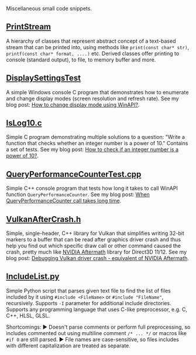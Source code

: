 Miscellaneous small code snippets.

## [PrintStream](../../tree/master/PrintStream)

A hierarchy of classes that represent abstract concept of a text-based stream that can be printed into, using methods like `print(const char* str)`, `printf(const char* format, ....)` etc. Derived classes offer printing to console (standard output), to file, to memory buffer and more.

## [DisplaySettingsTest](../../tree/master/DisplaySettingsTest)

A simple Windows console C program that demonstrates how to enumerate and change display modes (screen resolution and refresh rate). See my blog post: [How to change display mode using WinAPI?](http://asawicki.info/news_1637_how_to_change_display_mode_using_winapi.html).

## [IsLog10.c](IsLog10.c)

Simple C program demonstrating multiple solutions to a question: "Write a function that checks whether an integer number is a power of 10." Contains a set of tests. See my blog post: [How to check if an integer number is a power of 10?](http://www.asawicki.info/news_1660_how_to_check_if_an_integer_number_is_a_power_of_10.html).

## [QueryPerformanceCounterTest.cpp](QueryPerformanceCounterTest.cpp)

Simple C++ console program that tests how long it takes to call WinAPI function `QueryPerformanceCounter`. See my blog post: [When QueryPerformanceCounter call takes long time](http://asawicki.info/news_1667_when_queryperformancecounter_call_takes_long_time.html).

## [VulkanAfterCrash.h](VulkanAfterCrash.h)

Simple, single-header, C++ library for Vulkan that simplifies writing 32-bit markers to a buffer that can be read after graphics driver crash and thus help you find out which specific draw call or other command caused the crash, pretty much like [NVIDIA Aftermath](https://developer.nvidia.com/nvidia-aftermath) library for Direct3D 11/12. See my blog post: [Debugging Vulkan driver crash - equivalent of NVIDIA Aftermath](http://asawicki.info/news_1677_debugging_vulkan_driver_crash_-_equivalent_of_nvidia_aftermath.html).

## [IncludeList.py](IncludeList.py)

Simple Python script that parses given text file to find the list of files included by it using `#include <FileName>` or `#include "FileName"`, recursively. Supports `-I` parameter for additional include directories. Supports any programming language that uses C-like preprocessor, e.g. C, C++, HLSL, GLSL.

Shortcomings: ► Doesn't parse comments or perform full preprocessing, so includes commented out using multiline comment `/* ... */` or macros like `#if 0` are still parsed. ► File names are case-sensitive, so files includes with different capitalization are treated as separate.
